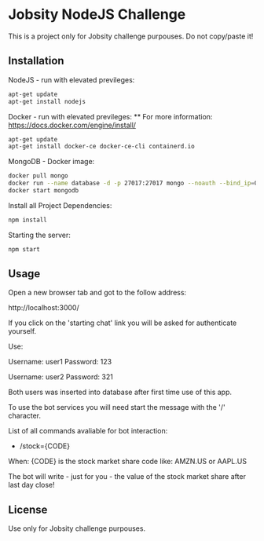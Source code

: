 # Jobsity NodeJS Challenge

This is a project only for Jobsity challenge purpouses. Do not copy/paste it!

## Installation

NodeJS - run with elevated previleges:

```bash
apt-get update
apt-get install nodejs
```

Docker - run with elevated previleges:
** For more information: https://docs.docker.com/engine/install/
```bash
apt-get update
apt-get install docker-ce docker-ce-cli containerd.io
```

MongoDB - Docker image:
```bash
docker pull mongo
docker run --name database -d -p 27017:27017 mongo --noauth --bind_ip=0.0.0.0
docker start mongodb
```

Install all Project Dependencies:
```bash
npm install
```

Starting the server:
```bash
npm start
```

## Usage

Open a new browser tab and got to the follow address:

http://localhost:3000/

If you click on the 'starting chat' link you will be asked for authenticate yourself.

Use:

Username: user1
Password: 123

Username: user2
Password: 321

Both users was inserted into database after first time use of this app.

To use the bot services you will need start the message with the '/' character.

List of all commands avaliable for bot interaction:

* /stock=</i>{CODE}</i>

When: {CODE} is the stock market share code like: AMZN.US or AAPL.US

The bot will write - just for you - the value of the stock market share after last day close!

## License
Use only for Jobsity challenge purpouses.